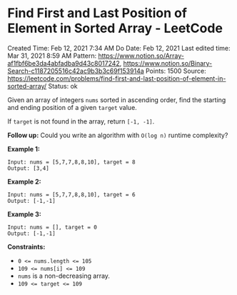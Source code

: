 # Find First and Last Position of Element in Sorted Array - LeetCode

Created Time: Feb 12, 2021 7:34 AM
Do Date: Feb 12, 2021
Last edited time: Mar 31, 2021 8:59 AM
Pattern: https://www.notion.so/Array-af1fbf6be3da4abfadba9d43c8017242, https://www.notion.so/Binary-Search-c1187205516c42ac9b3b3c69f153914a
Points: 1500
Source: https://leetcode.com/problems/find-first-and-last-position-of-element-in-sorted-array/
Status: ok

Given an array of integers `nums` sorted in ascending order, find the starting and ending position of a given `target` value.

If `target` is not found in the array, return `[-1, -1]`.

**Follow up:** Could you write an algorithm with `O(log n)` runtime complexity?

**Example 1:**

```
Input: nums = [5,7,7,8,8,10], target = 8
Output: [3,4]

```

**Example 2:**

```
Input: nums = [5,7,7,8,8,10], target = 6
Output: [-1,-1]

```

**Example 3:**

```
Input: nums = [], target = 0
Output: [-1,-1]

```

**Constraints:**

- `0 <= nums.length <= 105`
- `109 <= nums[i] <= 109`
- `nums` is a non-decreasing array.
- `109 <= target <= 109`